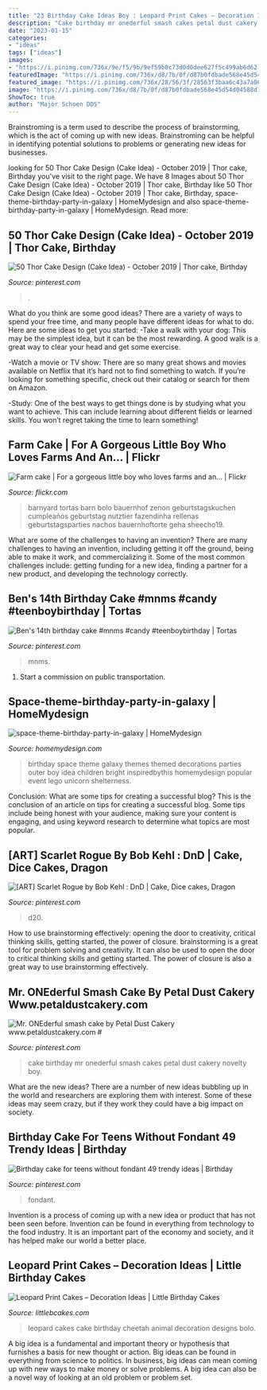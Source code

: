 ```yaml
---
title: "23 Birthday Cake Ideas Boy : Leopard Print Cakes – Decoration Ideas"
description: "Cake birthday mr onederful smash cakes petal dust cakery novelty boy"
date: "2023-01-15"
categories:
- "ideas"
tags: ["ideas"]
images:
- "https://i.pinimg.com/736x/9e/f5/9b/9ef59b0c73d0d0dee627f5c499ab6d62.jpg"
featuredImage: "https://i.pinimg.com/736x/d8/7b/0f/d87b0fdbade568e45d54d04588d12cfa.jpg"
featured_image: "https://i.pinimg.com/736x/28/56/3f/28563f3baa6c43a7a068e0b351914898.jpg"
image: "https://i.pinimg.com/736x/d8/7b/0f/d87b0fdbade568e45d54d04588d12cfa.jpg"
ShowToc: true
author: "Major Schoen DDS"
---
```



Brainstroming is a term used to describe the process of brainstorming, which is the act of coming up with new ideas. Brainstroming can be helpful in identifying potential solutions to problems or generating new ideas for businesses.

	

		
looking for 50 Thor Cake Design (Cake Idea) - October 2019 | Thor cake, Birthday you've visit to the right page. We have 8 Images about 50 Thor Cake Design (Cake Idea) - October 2019 | Thor cake, Birthday like 50 Thor Cake Design (Cake Idea) - October 2019 | Thor cake, Birthday, space-theme-birthday-party-in-galaxy | HomeMydesign and also space-theme-birthday-party-in-galaxy | HomeMydesign. Read more:
		
    
## 50 Thor Cake Design (Cake Idea) - October 2019 | Thor Cake, Birthday

<img loading=lazy src="https://i.pinimg.com/736x/28/56/3f/28563f3baa6c43a7a068e0b351914898.jpg" onerror="this.onerror=null;this.src='https://tse1.mm.bing.net/th?id=OIP.znJAgUbPRiBWjDgRWoBW8gHaJQ&amp;pid=15.1';" alt="50 Thor Cake Design (Cake Idea) - October 2019 | Thor cake, Birthday">

_Source: pinterest.com_

>. 

	

What do you think are some good ideas?
There are a variety of ways to spend your free time, and many people have different ideas for what to do. Here are some ideas to get you started: 
-Take a walk with your dog: This may be the simplest idea, but it can be the most rewarding. A good walk is a great way to clear your head and get some exercise. 

-Watch a movie or TV show: There are so many great shows and movies available on Netflix that it’s hard not to find something to watch. If you’re looking for something specific, check out their catalog or search for them on Amazon. 

-Study: One of the best ways to get things done is by studying what you want to achieve. This can include learning about different fields or learned skills. You won’t regret taking the time to learn something!

    
## Farm Cake | For A Gorgeous Little Boy Who Loves Farms And An… | Flickr

<img loading=lazy src="https://c1.staticflickr.com/5/4097/5604711984_cf224c91ab_b.jpg" onerror="this.onerror=null;this.src='https://tse1.mm.bing.net/th?id=OIP.htJqvdHzK2mGomRkNmhu5QHaLW&amp;pid=15.1';" alt="Farm cake | For a gorgeous little boy who loves farms and an… | Flickr">

_Source: flickr.com_

>barnyard tortas barn bolo bauernhof zenon geburtstagskuchen cumpleaños geburtstag nutztier fazendinha rellenas geburtstagsparties nachos bauernhoftorte geha sheecho19. 

	

What are some of the challenges to having an invention?
There are many challenges to having an invention, including getting it off the ground, being able to make it work, and commercializing it. Some of the most common challenges include: getting funding for a new idea, finding a partner for a new product, and developing the technology correctly.

    
## Ben&#039;s 14th Birthday Cake #mnms #candy #teenboybirthday | Tortas

<img loading=lazy src="https://i.pinimg.com/736x/9e/f5/9b/9ef59b0c73d0d0dee627f5c499ab6d62.jpg" onerror="this.onerror=null;this.src='https://tse2.mm.bing.net/th?id=OIP.AuQB_JeFkwvlwuNcc1tn2gHaO0&amp;pid=15.1';" alt="Ben&#039;s 14th birthday cake #mnms #candy #teenboybirthday | Tortas">

_Source: pinterest.com_

>mnms. 

	

1) Start a commission on public transportation.

    
## Space-theme-birthday-party-in-galaxy | HomeMydesign

<img loading=lazy src="https://homemydesign.com/wp-content/uploads/2019/05/space-theme-birthday-party-in-galaxy.jpg" onerror="this.onerror=null;this.src='https://tse3.mm.bing.net/th?id=OIP.aJ-4cOnKQRqjIamquy2xMAHaKH&amp;pid=15.1';" alt="space-theme-birthday-party-in-galaxy | HomeMydesign">

_Source: homemydesign.com_

>birthday space theme galaxy themes themed decorations parties outer boy idea children bright inspiredbythis homemydesign popular event lego unicorn shelterness. 

	

Conclusion: What are some tips for creating a successful blog?
This is the conclusion of an article on tips for creating a successful blog. 
Some tips include being honest with your audience, making sure your content is engaging, and using keyword research to determine what topics are most popular.

    
## [ART] Scarlet Rogue By Bob Kehl : DnD | Cake, Dice Cakes, Dragon

<img loading=lazy src="https://i.pinimg.com/736x/d8/7b/0f/d87b0fdbade568e45d54d04588d12cfa.jpg" onerror="this.onerror=null;this.src='https://tse2.mm.bing.net/th?id=OIP.KbtWv3QYgwWGs61Jq4YfygHaHa&amp;pid=15.1';" alt="[ART] Scarlet Rogue by Bob Kehl : DnD | Cake, Dice cakes, Dragon">

_Source: pinterest.com_

>d20. 

	

How to use brainstorming effectively: opening the door to creativity, critical thinking skills, getting started, the power of closure.
brainstorming is a great tool for problem solving and creativity. It can also be used to open the door to critical thinking skills and getting started. The power of closure is also a great way to use brainstorming effectively.

    
## Mr. ONEderful Smash Cake By Petal Dust Cakery Www.petaldustcakery.com #

<img loading=lazy src="https://i.pinimg.com/736x/34/74/68/347468b7501dbe5d5106058708ef8b4c.jpg" onerror="this.onerror=null;this.src='https://tse1.mm.bing.net/th?id=OIP.ssQWl5GWtij6nB7FNIeZ3wHaJ3&amp;pid=15.1';" alt="Mr. ONEderful smash cake by Petal Dust Cakery www.petaldustcakery.com #">

_Source: pinterest.com_

>cake birthday mr onederful smash cakes petal dust cakery novelty boy. 

	

What are the new ideas?
There are a number of new ideas bubbling up in the world and researchers are exploring them with interest. Some of these ideas may seem crazy, but if they work they could have a big impact on society.

    
## Birthday Cake For Teens Without Fondant 49 Trendy Ideas | Birthday

<img loading=lazy src="https://i.pinimg.com/736x/70/5c/e4/705ce4d45932627fa2576e101ccafb70.jpg" onerror="this.onerror=null;this.src='https://tse2.mm.bing.net/th?id=OIP.WROKSNyc2TDp28svAu7fpgAAAA&amp;pid=15.1';" alt="Birthday cake for teens without fondant 49 trendy ideas | Birthday">

_Source: pinterest.com_

>fondant. 

	

Invention is a process of coming up with a new idea or product that has not been seen before. Invention can be found in everything from technology to the food industry. It is an important part of the economy and society, and it has helped make our world a better place.

    
## Leopard Print Cakes – Decoration Ideas | Little Birthday Cakes

<img loading=lazy src="http://www.littlebcakes.com/wp-content/uploads/2014/02/Leopard-Print-Cake-Ideas.jpg" onerror="this.onerror=null;this.src='https://tse1.mm.bing.net/th?id=OIP.g_2jRshugm6qVp9RAZptXAHaJ4&amp;pid=15.1';" alt="Leopard Print Cakes – Decoration Ideas | Little Birthday Cakes">

_Source: littlebcakes.com_

>leopard cakes cake birthday cheetah animal decoration designs bolo. 

	

A big idea is a fundamental and important theory or hypothesis that furnishes a basis for new thought or action. Big ideas can be found in everything from science to politics. In business, big ideas can mean coming up with new ways to make money or solve problems. A big idea can also be a novel way of looking at an old problem or problem set.

